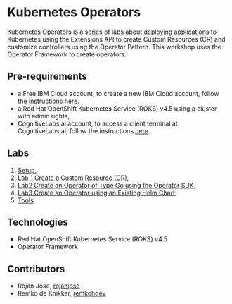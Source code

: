 # Kubernetes Operators

Kubernetes Operators is a series of labs about deploying applications to Kubernetes using the Extensions API to create Custom Resources (CR) and customize controllers using the Operator Pattern. This workshop uses the Operator Framework to create operators.

## Pre-requirements

* a Free IBM Cloud account, to create a new IBM Cloud account, follow the instructions [here](https://ibm.github.io/workshop-setup/NEWACCOUNT/).
* a Red Hat OpenShift Kubernetes Service (ROKS) v4.5 using a cluster with admin rights,
* CognitiveLabs.ai account, to access a client terminal at CognitiveLabs.ai, follow the instructions [here](https://ibm.github.io/workshop-setup/COGNITIVECLASS/).

## Labs

1. [Setup](setup.md),
2. [Lab 1 Create a Custom Resource (CR)](lab1.md),
3. [Lab2 Create an Operator of Type Go using the Operator SDK](lab2.md),
4. [Lab3 Create an Operator using an Existing Helm Chart](lab3.md),
5. [Tools](lab4.md)

## Technologies

* Red Hat OpenShift Kubernetes Service (ROKS) v4.5
* Operator Framework

## Contributors

* Rojan Jose, [rojanjose](https://github.com/rojanjose)
* Remko de Knikker, [remkohdev](https://github.com/remkohdev)
